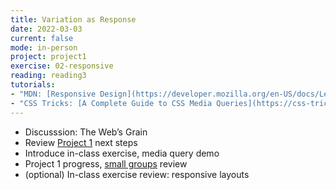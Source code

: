 ```yaml
---
title: Variation as Response
date: 2022-03-03
current: false
mode: in-person
project: project1
exercise: 02-responsive
reading: reading3
tutorials:
- "MDN: [Responsive Design](https://developer.mozilla.org/en-US/docs/Learn/CSS/CSS_layout/Responsive_Design) and [Beginner’s Guide to Media Queries](https://developer.mozilla.org/en-US/docs/Learn/CSS/CSS_layout/Media_queries)"
- "CSS Tricks: [A Complete Guide to CSS Media Queries](https://css-tricks.com/a-complete-guide-to-css-media-queries/#aa-anatomy-of-a-media-query)"
---
```


- Discusssion: The Web’s Grain
- Review [Project 1](/projects/project1/#week-3) next steps
- Introduce in-class exercise, media query demo
- Project 1 progress, [small groups](https://docs.google.com/spreadsheets/d/1WBiTwb1RcQhzgnds9JFp6vzfvYRPa4FVqLqSqKIMdIo/edit#gid=1990426172) review
- (optional) In-class exercise review: responsive layouts